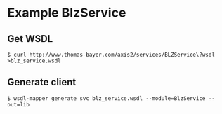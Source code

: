 # Example BlzService

## Get WSDL

    $ curl http://www.thomas-bayer.com/axis2/services/BLZService\?wsdl >blz_service.wsdl

## Generate client

    $ wsdl-mapper generate svc blz_service.wsdl --module=BlzService --out=lib


